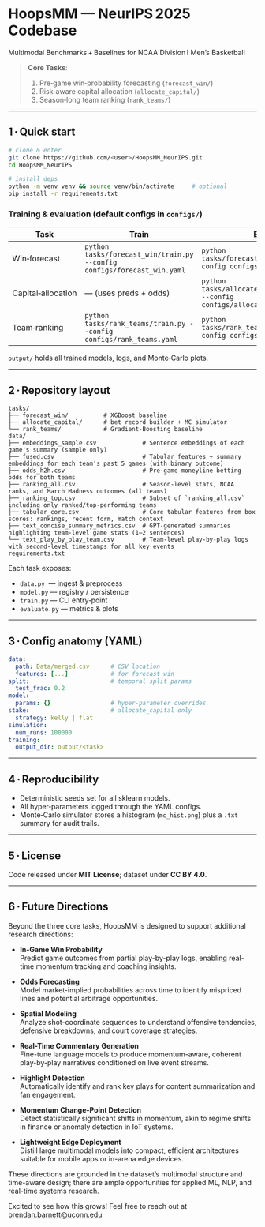 # HoopsMM — NeurIPS 2025 Codebase  
Multimodal Benchmarks + Baselines for NCAA Division I Men’s Basketball  
> **Core Tasks**:  
> 1. Pre‑game win‑probability forecasting (`forecast_win/`)  
> 2. Risk‑aware capital allocation (`allocate_capital/`)  
> 3. Season‑long team ranking (`rank_teams/`)

---

## 1 · Quick start

```bash
# clone & enter
git clone https://github.com/<user>/HoopsMM_NeurIPS.git
cd HoopsMM_NeurIPS

# install deps
python -m venv venv && source venv/bin/activate     # optional
pip install -r requirements.txt
```

### Training & evaluation (default configs in `configs/`)

| Task | Train | Evaluate |
|------|-------|----------|
| Win‑forecast | `python tasks/forecast_win/train.py --config configs/forecast_win.yaml` | `python tasks/forecast_win/evaluate.py --config configs/forecast_win.yaml` |
| Capital‑allocation | — (uses preds + odds) | `python tasks/allocate_capital/evaluate.py --config configs/allocate_capital.yaml` |
| Team‑ranking | `python tasks/rank_teams/train.py --config configs/rank_teams.yaml` | `python tasks/rank_teams/evaluate.py --config configs/rank_teams.yaml` |

`output/` holds all trained models, logs, and Monte‑Carlo plots.

---

## 2 · Repository layout

```
tasks/
├── forecast_win/          # XGBoost baseline
├── allocate_capital/      # bet record builder + MC simulator
└── rank_teams/            # Gradient‑Boosting baseline
data/
├── embeddings_sample.csv             # Sentence embeddings of each game's summary (sample only)
├── fused.csv                         # Tabular features + summary embeddings for each team’s past 5 games (with binary outcome)
├── odds_h2h.csv                      # Pre-game moneyline betting odds for both teams
├── ranking_all.csv                   # Season-level stats, NCAA ranks, and March Madness outcomes (all teams)
├── ranking_top.csv                   # Subset of `ranking_all.csv` including only ranked/top-performing teams
├── tabular_core.csv                  # Core tabular features from box scores: rankings, recent form, match context
├── text_concise_summary_metrics.csv  # GPT-generated summaries highlighting team-level game stats (1–2 sentences)
└── text_play_by_play_team.csv        # Team-level play-by-play logs with second-level timestamps for all key events
requirements.txt
```

Each task exposes:

* `data.py`  — ingest & preprocess  
* `model.py` — registry / persistence  
* `train.py` — CLI entry‑point  
* `evaluate.py` — metrics & plots

---

## 3 · Config anatomy (YAML)

```yaml
data:
  path: Data/merged.csv      # CSV location
  features: [...]            # for forecast_win
split:                       # temporal split params
  test_frac: 0.2
model:
  params: {}                 # hyper‑parameter overrides
stake:                       # allocate_capital only
  strategy: kelly | flat
simulation:
  num_runs: 100000
training:
  output_dir: output/<task>
```

---

## 4 · Reproducibility

* Deterministic seeds set for all sklearn models.  
* All hyper‑parameters logged through the YAML configs.  
* Monte‑Carlo simulator stores a histogram (`mc_hist.png`) plus a `.txt` summary for audit trails.

---

## 5 · License
Code released under **MIT License**; dataset under **CC BY 4.0**.


---

## 6 · Future Directions

Beyond the three core tasks, HoopsMM is designed to support additional research directions:

- **In-Game Win Probability**  
  Predict game outcomes from partial play-by-play logs, enabling real-time momentum tracking and coaching insights.

- **Odds Forecasting**  
  Model market-implied probabilities across time to identify mispriced lines and potential arbitrage opportunities.

- **Spatial Modeling**  
  Analyze shot-coordinate sequences to understand offensive tendencies, defensive breakdowns, and court coverage strategies.

- **Real-Time Commentary Generation**  
  Fine-tune language models to produce momentum-aware, coherent play-by-play narratives conditioned on live event streams.

- **Highlight Detection**  
  Automatically identify and rank key plays for content summarization and fan engagement.

- **Momentum Change-Point Detection**  
  Detect statistically significant shifts in momentum, akin to regime shifts in finance or anomaly detection in IoT systems.

- **Lightweight Edge Deployment**  
  Distill large multimodal models into compact, efficient architectures suitable for mobile apps or in-arena edge devices.

These directions are grounded in the dataset’s multimodal structure and time-aware design; there are ample opportunities for applied ML, NLP, and real-time systems research.

Excited to see how this grows! Feel free to reach out at brendan.barnett@uconn.edu
